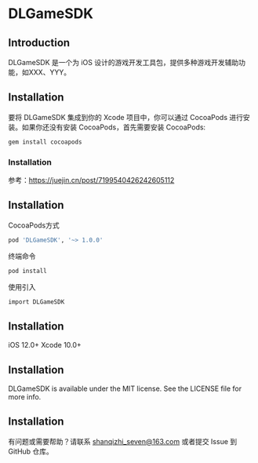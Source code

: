 # DLGameSDK

## Introduction
DLGameSDK 是一个为 iOS 设计的游戏开发工具包，提供多种游戏开发辅助功能，如XXX、YYY。

## Installation
要将 DLGameSDK 集成到你的 Xcode 项目中，你可以通过 CocoaPods 进行安装。如果你还没有安装 CocoaPods，首先需要安装 CocoaPods:

```bash
gem install cocoapods
```
### Installation
参考：https://juejin.cn/post/7199540426242605112

## Installation
CocoaPods方式
```bash
pod 'DLGameSDK', '~> 1.0.0'
```
终端命令
```bash
pod install
```
使用引入
```bash
import DLGameSDK
```
## Installation
iOS 12.0+
Xcode 10.0+

## Installation
DLGameSDK is available under the MIT license. See the LICENSE file for more info.

## Installation
有问题或需要帮助？请联系 shanqizhi_seven@163.com 或者提交 Issue 到 GitHub 仓库。
